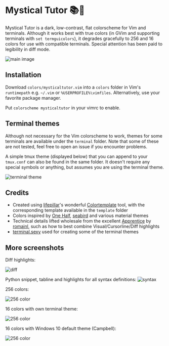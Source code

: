 # Mystical Tutor 📚🔮
Mystical Tutor is a dark, low-contrast, flat colorscheme for Vim and terminals. Although it works best with true colors (in GVim and supporting terminals with `set termguicolors`), it degrades gracefully to 256 and 16 colors for use with compatible terminals. Special attention has been paid to legibility in diff mode.

![main image](https://caksoylar.github.io/mysticaltutor/images/mysticaltutor.png)

## Installation
Download `colors/mysticaltutor.vim` into a `colors` folder in Vim's `runtimepath` e.g. `~/.vim` or `%USERPROFILE%\vimfiles`. Alternatively, use your favorite package manager.

Put `colorscheme mysticaltutor` in your vimrc to enable.

## Terminal themes
Although not necessary for the Vim colorscheme to work, themes for some terminals are available under the `terminal` folder. Note that some of these are not tested, feel free to open an issue if you encounter problems.

A simple tmux theme (displayed below) that you can append to your `tmux.conf` can also be found in the same folder. It doesn't require any special symbols or anything, but assumes you are using the terminal theme.

![terminal theme](https://caksoylar.github.io/mysticaltutor/images/mystical-terminal.png)

## Credits
* Created using [lifepillar](https://github.com/lifepillar)'s wonderful [Colortemplate](https://github.com/lifepillar/vim-colortemplate) tool, with the corresponding template available in the `template` folder
* Colors inspired by [One Half](https://github.com/sonph/onehalf), [seabird](https://github.com/nightsense/seabird) and various material themes
* Technical details lifted wholesale from the excellent [Apprentice](https://github.com/romainl/Apprentice) by [romainl](https://github.com/romainl), such as how to best combine Visual/Cursorline/Diff highlights
* [terminal.sexy](https://terminal.sexy) used for creating some of the terminal themes

## More screenshots
Diff highlights:

![diff](https://caksoylar.github.io/mysticaltutor/images/mystical-diff.png)

Python snippet, tabline and highlights for all syntax definitions:
![syntax](https://caksoylar.github.io/mysticaltutor/images/mystical-24bit.png)

256 colors:

![256 color](https://caksoylar.github.io/mysticaltutor/images/mystical-256.png)

16 colors with own terminal theme:

![256 color](https://caksoylar.github.io/mysticaltutor/images/mystical-16.png)

16 colors with Windows 10 default theme (Campbell):

![256 color](https://caksoylar.github.io/mysticaltutor/images/mystical-16-win32.png)
